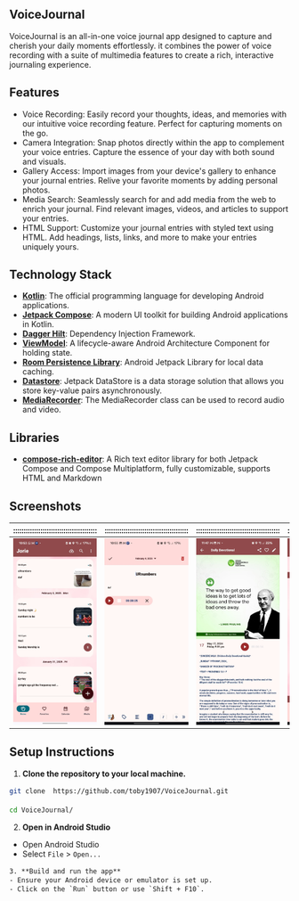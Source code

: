 ## VoiceJournal
VoiceJournal is an all-in-one voice journal app designed to capture and cherish your daily moments effortlessly. it combines the power of voice recording with a suite of multimedia features to create a rich, interactive journaling experience.
## Features
- Voice Recording: Easily record your thoughts, ideas, and memories with our intuitive voice recording feature. Perfect for capturing moments on the go.
- Camera Integration: Snap photos directly within the app to complement your voice entries. Capture the essence of your day with both sound and visuals.
- Gallery Access: Import images from your device's gallery to enhance your journal entries. Relive your favorite moments by adding personal photos.
- Media Search: Seamlessly search for and add media from the web to enrich your journal. Find relevant images, videos, and articles to support your entries.
- HTML Support: Customize your journal entries with styled text using HTML. Add headings, lists, links, and more to make your entries uniquely yours.


## Technology Stack
- **[Kotlin](https://kotlinlang.org/)**: The official programming language for developing Android applications.
- **[Jetpack Compose](https://developer.android.com/develop/ui/compose)**: A modern UI toolkit for building Android applications in Kotlin.
- **[Dagger Hilt](https://dagger.dev/hilt/)**: Dependency Injection Framework.
- **[ViewModel](https://developer.android.com/topic/libraries/architecture/viewmodel)**: A lifecycle-aware Android Architecture Component for holding state.
- **[Room Persistence Library](https://developer.android.com/training/data-storage/room)**: Android Jetpack Library for local data caching.
- **[Datastore](https://developer.android.com/topic/libraries/architecture/datastore)**: Jetpack DataStore is a data storage solution that allows you store key-value pairs asynchronously.
- **[MediaRecorder](https://developer.android.com/media/platform/mediarecorder)**: The MediaRecorder class can be used to record audio and video.
## Libraries
- **[compose-rich-editor](https://github.com/MohamedRejeb/compose-rich-editor)**: A Rich text editor library for both Jetpack Compose and Compose Multiplatform, fully customizable, supports HTML and Markdown

## Screenshots
|   ::::::::::::::::::::::::::::::::::::::::    |   ::::::::::::::::::::::::::::::::::::::::    |      ::::::::::::::::::::::::::::::::::::::::       |       ::::::::::::::::::::::::::::::::::::::::        |    ::::::::::::::::::::::::::::::::::::::::     |        ::::::::::::::::::::::::::::::::::::::::         |
|:---------------------------------------------:|:---------------------------------------------:|:---------------------------------------------------:|:-----------------------------------------------------:|:-----------------------------------------------:|:-------------------------------------------------------:|
| ![home screen](./screenshots/home_screen.jpg) | ![edit screen](./screenshots/edit_screen.jpg) | ![preview screen](./screenshots/preview_screen.jpg) | ![calendar screen](./screenshots/calendar_screen.jpg) | ![media screen](./screenshots/media_screen.jpg) | ![favorites screen](./screenshots/favorites_screen.jpg) |

## Setup Instructions

1. **Clone the repository to your local machine.**
```bash
git clone  https://github.com/toby1907/VoiceJournal.git

cd VoiceJournal/
```
2. **Open in Android Studio**
- Open Android Studio
- Select `File` > `Open...`
```
3. **Build and run the app**
- Ensure your Android device or emulator is set up.
- Click on the `Run` button or use `Shift + F10`.


